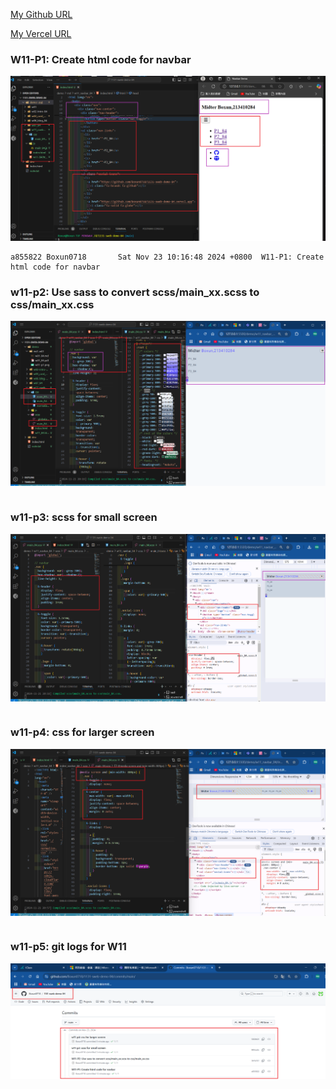 [My Github URL](https://github.com/Boxun0718/1131-sweb-demo-84)

[My Vercel URL](https://1131-sweb-demo-84.vercel.app/)

### W11-P1: Create html code for navbar

![](w11-p1.png)

```
a855822 Boxun0718       Sat Nov 23 10:16:48 2024 +0800  W11-P1: Create html code for navbar
```

### w11-p2: Use sass to convert scss/main_xx.scss to css/main_xx.css

![](w11-p2.png)

```

```

### w11-p3: scss for small screen

![](w11-p3.png)

```

```

### w11-p4: css for larger screen

![](w11-p4.png)

```

```

### w11-p5: git logs for W11

![](w11-logs.png)
